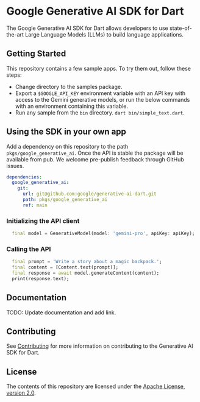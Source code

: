 # Google Generative AI SDK for Dart

The Google Generative AI SDK for Dart allows developers to use state-of-the-art
Large Language Models (LLMs) to build language applications.

## Getting Started

This repository contains a few sample apps. To try them out, follow these
steps:

- Change directory to the samples package.
- Export a `$GOOGLE_API_KEY` environment variable with an API key with access to
  the Gemini generative models, or run the below commands with an environment
  containing this variable.
- Run any sample from the `bin` directory. `dart bin/simple_text.dart`.

## Using the SDK in your own app

Add a dependency on this repository to the path `pkgs/google_generative_ai`.
Once the API is stable the package will be available from pub.
We welcome pre-publish feedback through GitHub issues.

```yaml
dependencies:
  google_generative_ai:
    git:
      url: git@github.com:google/generative-ai-dart.git
      path: pkgs/google_generative_ai
      ref: main
```

### Initializing the API client

```dart
  final model = GenerativeModel(model: 'gemini-pro', apiKey: apiKey);
```

### Calling the API

```dart
  final prompt = 'Write a story about a magic backpack.';
  final content = [Content.text(prompt)];
  final response = await model.generateContent(content);
  print(response.text);
```

## Documentation

TODO: Update documentation and add link.

## Contributing

See [Contributing](docs/CONTRIBUTING.md) for more information on contributing to
the Generative AI SDK for Dart.

## License

The contents of this repository are licensed under the
[Apache License, version 2.0](http://www.apache.org/licenses/LICENSE-2.0).
